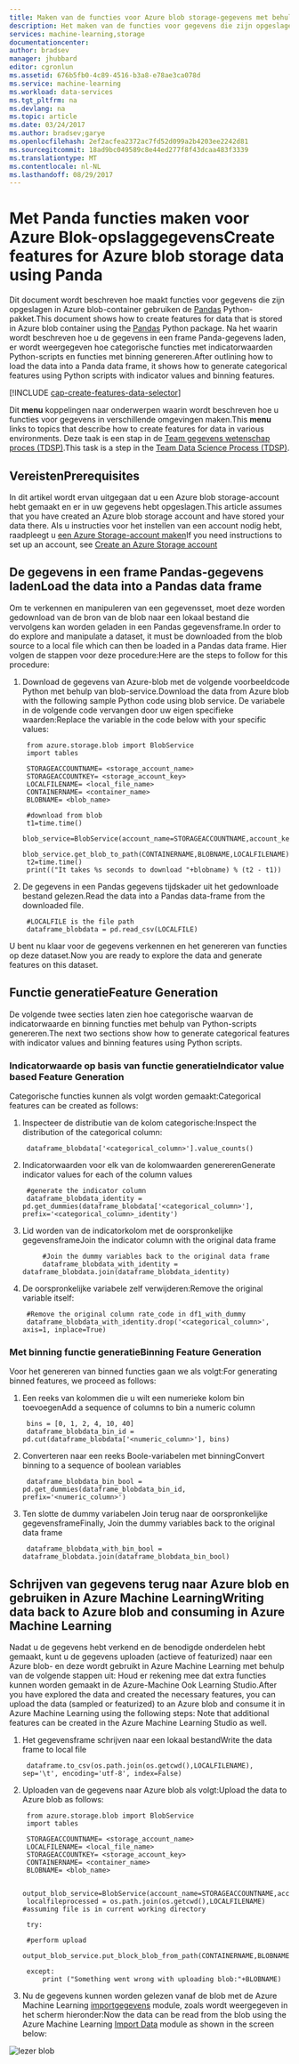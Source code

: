```yaml
---
title: Maken van de functies voor Azure blob storage-gegevens met behulp van Panda | Microsoft Docs
description: Het maken van de functies voor gegevens die zijn opgeslagen in Azure blob-container met het Panda Python-pakket.
services: machine-learning,storage
documentationcenter: 
author: bradsev
manager: jhubbard
editor: cgronlun
ms.assetid: 676b5fb0-4c89-4516-b3a8-e78ae3ca078d
ms.service: machine-learning
ms.workload: data-services
ms.tgt_pltfrm: na
ms.devlang: na
ms.topic: article
ms.date: 03/24/2017
ms.author: bradsev;garye
ms.openlocfilehash: 2ef2acfea2372ac7fd52d099a2b4203ee2242d81
ms.sourcegitcommit: 18ad9bc049589c8e44ed277f8f43dcaa483f3339
ms.translationtype: MT
ms.contentlocale: nl-NL
ms.lasthandoff: 08/29/2017
---
```

# <a name="create-features-for-azure-blob-storage-data-using-panda"></a><span data-ttu-id="69fb2-103">Met Panda functies maken voor Azure Blok-opslaggegevens</span><span class="sxs-lookup"><span data-stu-id="69fb2-103">Create features for Azure blob storage data using Panda</span></span>
<span data-ttu-id="69fb2-104">Dit document wordt beschreven hoe maakt functies voor gegevens die zijn opgeslagen in Azure blob-container gebruiken de [Pandas](http://pandas.pydata.org/) Python-pakket.</span><span class="sxs-lookup"><span data-stu-id="69fb2-104">This document shows how to create features for data that is stored in Azure blob container using the [Pandas](http://pandas.pydata.org/) Python package.</span></span> <span data-ttu-id="69fb2-105">Na het waarin wordt beschreven hoe u de gegevens in een frame Panda-gegevens laden, er wordt weergegeven hoe categorische functies met indicatorwaarden Python-scripts en functies met binning genereren.</span><span class="sxs-lookup"><span data-stu-id="69fb2-105">After outlining how to load the data into a Panda data frame, it shows how to generate categorical features using Python scripts with indicator values and binning features.</span></span>

[!INCLUDE [cap-create-features-data-selector](../../includes/cap-create-features-selector.md)]

<span data-ttu-id="69fb2-106">Dit **menu** koppelingen naar onderwerpen waarin wordt beschreven hoe u functies voor gegevens in verschillende omgevingen maken.</span><span class="sxs-lookup"><span data-stu-id="69fb2-106">This **menu** links to topics that describe how to create features for data in various environments.</span></span> <span data-ttu-id="69fb2-107">Deze taak is een stap in de [Team gegevens wetenschap proces (TDSP)](https://azure.microsoft.com/documentation/learning-paths/cortana-analytics-process/).</span><span class="sxs-lookup"><span data-stu-id="69fb2-107">This task is a step in the [Team Data Science Process (TDSP)](https://azure.microsoft.com/documentation/learning-paths/cortana-analytics-process/).</span></span>

## <a name="prerequisites"></a><span data-ttu-id="69fb2-108">Vereisten</span><span class="sxs-lookup"><span data-stu-id="69fb2-108">Prerequisites</span></span>
<span data-ttu-id="69fb2-109">In dit artikel wordt ervan uitgegaan dat u een Azure blob storage-account hebt gemaakt en er in uw gegevens hebt opgeslagen.</span><span class="sxs-lookup"><span data-stu-id="69fb2-109">This article assumes that you have created an Azure blob storage account and have stored your data there.</span></span> <span data-ttu-id="69fb2-110">Als u instructies voor het instellen van een account nodig hebt, raadpleegt u [een Azure Storage-account maken](../storage/common/storage-create-storage-account.md#create-a-storage-account)</span><span class="sxs-lookup"><span data-stu-id="69fb2-110">If you need instructions to set up an account, see [Create an Azure Storage account](../storage/common/storage-create-storage-account.md#create-a-storage-account)</span></span>

## <a name="load-the-data-into-a-pandas-data-frame"></a><span data-ttu-id="69fb2-111">De gegevens in een frame Pandas-gegevens laden</span><span class="sxs-lookup"><span data-stu-id="69fb2-111">Load the data into a Pandas data frame</span></span>
<span data-ttu-id="69fb2-112">Om te verkennen en manipuleren van een gegevensset, moet deze worden gedownload van de bron van de blob naar een lokaal bestand die vervolgens kan worden geladen in een Pandas gegevensframe.</span><span class="sxs-lookup"><span data-stu-id="69fb2-112">In order to do explore and manipulate a dataset, it must be downloaded from the blob source to a local file which can then be loaded in a Pandas data frame.</span></span> <span data-ttu-id="69fb2-113">Hier volgen de stappen voor deze procedure:</span><span class="sxs-lookup"><span data-stu-id="69fb2-113">Here are the steps to follow for this procedure:</span></span>

1. <span data-ttu-id="69fb2-114">Download de gegevens van Azure-blob met de volgende voorbeeldcode Python met behulp van blob-service.</span><span class="sxs-lookup"><span data-stu-id="69fb2-114">Download the data from Azure blob with the following sample Python code using blob service.</span></span> <span data-ttu-id="69fb2-115">De variabele in de volgende code vervangen door uw eigen specifieke waarden:</span><span class="sxs-lookup"><span data-stu-id="69fb2-115">Replace the variable in the code below with your specific values:</span></span>
   
        from azure.storage.blob import BlobService
        import tables
   
        STORAGEACCOUNTNAME= <storage_account_name>
        STORAGEACCOUNTKEY= <storage_account_key>
        LOCALFILENAME= <local_file_name>        
        CONTAINERNAME= <container_name>
        BLOBNAME= <blob_name>
   
        #download from blob
        t1=time.time()
        blob_service=BlobService(account_name=STORAGEACCOUNTNAME,account_key=STORAGEACCOUNTKEY)
        blob_service.get_blob_to_path(CONTAINERNAME,BLOBNAME,LOCALFILENAME)
        t2=time.time()
        print(("It takes %s seconds to download "+blobname) % (t2 - t1))
2. <span data-ttu-id="69fb2-116">De gegevens in een Pandas gegevens tijdskader uit het gedownloade bestand gelezen.</span><span class="sxs-lookup"><span data-stu-id="69fb2-116">Read the data into a Pandas data-frame from the downloaded file.</span></span>
   
        #LOCALFILE is the file path
        dataframe_blobdata = pd.read_csv(LOCALFILE)

<span data-ttu-id="69fb2-117">U bent nu klaar voor de gegevens verkennen en het genereren van functies op deze dataset.</span><span class="sxs-lookup"><span data-stu-id="69fb2-117">Now you are ready to explore the data and generate features on this dataset.</span></span>

## <span data-ttu-id="69fb2-118"><a name="blob-featuregen"></a>Functie generatie</span><span class="sxs-lookup"><span data-stu-id="69fb2-118"><a name="blob-featuregen"></a>Feature Generation</span></span>
<span data-ttu-id="69fb2-119">De volgende twee secties laten zien hoe categorische waarvan de indicatorwaarde en binning functies met behulp van Python-scripts genereren.</span><span class="sxs-lookup"><span data-stu-id="69fb2-119">The next two sections show how to generate categorical features with indicator values and binning features using Python scripts.</span></span>

### <span data-ttu-id="69fb2-120"><a name="blob-countfeature"></a>Indicatorwaarde op basis van functie generatie</span><span class="sxs-lookup"><span data-stu-id="69fb2-120"><a name="blob-countfeature"></a>Indicator value based Feature Generation</span></span>
<span data-ttu-id="69fb2-121">Categorische functies kunnen als volgt worden gemaakt:</span><span class="sxs-lookup"><span data-stu-id="69fb2-121">Categorical features can be created as follows:</span></span>

1. <span data-ttu-id="69fb2-122">Inspecteer de distributie van de kolom categorische:</span><span class="sxs-lookup"><span data-stu-id="69fb2-122">Inspect the distribution of the categorical column:</span></span>
   
        dataframe_blobdata['<categorical_column>'].value_counts()
2. <span data-ttu-id="69fb2-123">Indicatorwaarden voor elk van de kolomwaarden genereren</span><span class="sxs-lookup"><span data-stu-id="69fb2-123">Generate indicator values for each of the column values</span></span>
   
        #generate the indicator column
        dataframe_blobdata_identity = pd.get_dummies(dataframe_blobdata['<categorical_column>'], prefix='<categorical_column>_identity')
3. <span data-ttu-id="69fb2-124">Lid worden van de indicatorkolom met de oorspronkelijke gegevensframe</span><span class="sxs-lookup"><span data-stu-id="69fb2-124">Join the indicator column with the original data frame</span></span>
   
            #Join the dummy variables back to the original data frame
            dataframe_blobdata_with_identity = dataframe_blobdata.join(dataframe_blobdata_identity)
4. <span data-ttu-id="69fb2-125">De oorspronkelijke variabele zelf verwijderen:</span><span class="sxs-lookup"><span data-stu-id="69fb2-125">Remove the original variable itself:</span></span>
   
        #Remove the original column rate_code in df1_with_dummy
        dataframe_blobdata_with_identity.drop('<categorical_column>', axis=1, inplace=True)

### <span data-ttu-id="69fb2-126"><a name="blob-binningfeature"></a>Met binning functie generatie</span><span class="sxs-lookup"><span data-stu-id="69fb2-126"><a name="blob-binningfeature"></a>Binning Feature Generation</span></span>
<span data-ttu-id="69fb2-127">Voor het genereren van binned functies gaan we als volgt:</span><span class="sxs-lookup"><span data-stu-id="69fb2-127">For generating binned features, we proceed as follows:</span></span>

1. <span data-ttu-id="69fb2-128">Een reeks van kolommen die u wilt een numerieke kolom bin toevoegen</span><span class="sxs-lookup"><span data-stu-id="69fb2-128">Add a sequence of columns to bin a numeric column</span></span>
   
        bins = [0, 1, 2, 4, 10, 40]
        dataframe_blobdata_bin_id = pd.cut(dataframe_blobdata['<numeric_column>'], bins)
2. <span data-ttu-id="69fb2-129">Converteren naar een reeks Boole-variabelen met binning</span><span class="sxs-lookup"><span data-stu-id="69fb2-129">Convert binning to a sequence of boolean variables</span></span>
   
        dataframe_blobdata_bin_bool = pd.get_dummies(dataframe_blobdata_bin_id, prefix='<numeric_column>')
3. <span data-ttu-id="69fb2-130">Ten slotte de dummy variabelen Join terug naar de oorspronkelijke gegevensframe</span><span class="sxs-lookup"><span data-stu-id="69fb2-130">Finally, Join the dummy variables back to the original data frame</span></span>
   
        dataframe_blobdata_with_bin_bool = dataframe_blobdata.join(dataframe_blobdata_bin_bool)

## <span data-ttu-id="69fb2-131"><a name="sql-featuregen"></a>Schrijven van gegevens terug naar Azure blob en gebruiken in Azure Machine Learning</span><span class="sxs-lookup"><span data-stu-id="69fb2-131"><a name="sql-featuregen"></a>Writing data back to Azure blob and consuming in Azure Machine Learning</span></span>
<span data-ttu-id="69fb2-132">Nadat u de gegevens hebt verkend en de benodigde onderdelen hebt gemaakt, kunt u de gegevens uploaden (actieve of featurized) naar een Azure blob- en deze wordt gebruikt in Azure Machine Learning met behulp van de volgende stappen uit: Houd er rekening mee dat extra functies kunnen worden gemaakt in de Azure-Machine Ook Learning Studio.</span><span class="sxs-lookup"><span data-stu-id="69fb2-132">After you have explored the data and created the necessary features, you can upload the data (sampled or featurized) to an Azure blob and consume it in Azure Machine Learning using the following steps: Note that additional features can be created in the Azure Machine Learning Studio as well.</span></span>

1. <span data-ttu-id="69fb2-133">Het gegevensframe schrijven naar een lokaal bestand</span><span class="sxs-lookup"><span data-stu-id="69fb2-133">Write the data frame to local file</span></span>
   
        dataframe.to_csv(os.path.join(os.getcwd(),LOCALFILENAME), sep='\t', encoding='utf-8', index=False)
2. <span data-ttu-id="69fb2-134">Uploaden van de gegevens naar Azure blob als volgt:</span><span class="sxs-lookup"><span data-stu-id="69fb2-134">Upload the data to Azure blob as follows:</span></span>
   
        from azure.storage.blob import BlobService
        import tables
   
        STORAGEACCOUNTNAME= <storage_account_name>
        LOCALFILENAME= <local_file_name>
        STORAGEACCOUNTKEY= <storage_account_key>
        CONTAINERNAME= <container_name>
        BLOBNAME= <blob_name>
   
        output_blob_service=BlobService(account_name=STORAGEACCOUNTNAME,account_key=STORAGEACCOUNTKEY)    
        localfileprocessed = os.path.join(os.getcwd(),LOCALFILENAME) #assuming file is in current working directory
   
        try:
   
        #perform upload
        output_blob_service.put_block_blob_from_path(CONTAINERNAME,BLOBNAME,localfileprocessed)
   
        except:            
            print ("Something went wrong with uploading blob:"+BLOBNAME)
3. <span data-ttu-id="69fb2-135">Nu de gegevens kunnen worden gelezen vanaf de blob met de Azure Machine Learning [importgegevens](https://msdn.microsoft.com/library/azure/4e1b0fe6-aded-4b3f-a36f-39b8862b9004/) module, zoals wordt weergegeven in het scherm hieronder:</span><span class="sxs-lookup"><span data-stu-id="69fb2-135">Now the data can be read from the blob using the Azure Machine Learning [Import Data](https://msdn.microsoft.com/library/azure/4e1b0fe6-aded-4b3f-a36f-39b8862b9004/) module as shown in the screen below:</span></span>

![lezer blob](./media/machine-learning-data-science-process-data-blob/reader_blob.png)

